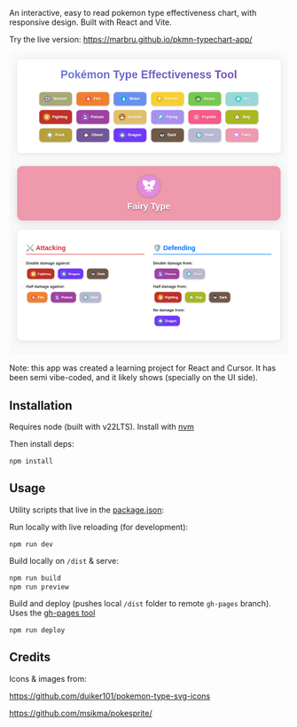 An interactive, easy to read pokemon type effectiveness chart, with responsive design. Built with React and Vite.

Try the live version: https://marbru.github.io/pkmn-typechart-app/

![Screenshot](public/screenshot.png)

Note: this app was created a learning project for React and Cursor. It has been semi vibe-coded, and it likely shows (specially on the UI side).

## Installation

Requires node (built with v22LTS). Install with [nvm](https://github.com/nvm-sh/nvm)

Then install deps:
```
npm install
```

## Usage

Utility scripts that live in the [package.json](package.json):


Run locally with live reloading (for development):
```
npm run dev
```

Build locally on `/dist` & serve:
```
npm run build
npm run preview
```

Build and deploy (pushes local `/dist` folder to remote `gh-pages` branch).
Uses the [gh-pages tool](https://www.npmjs.com/package/gh-pages)
```
npm run deploy
```

## Credits

Icons & images from:

https://github.com/duiker101/pokemon-type-svg-icons

https://github.com/msikma/pokesprite/

